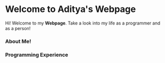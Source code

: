 # Welcome to Aditya's Webpage

Hi! Welcome to my **Webpage**. Take a look into my life as a programmer and as a person!

### About Me!

### Programming Experience